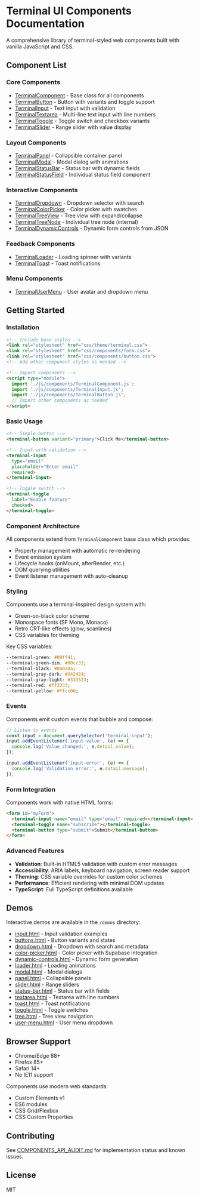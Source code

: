 # Terminal UI Components Documentation

A comprehensive library of terminal-styled web components built with vanilla JavaScript and CSS.

## Component List

### Core Components

- [TerminalComponent](./components/TerminalComponent.md) - Base class for all components
- [TerminalButton](./components/TerminalButton.md) - Button with variants and toggle support
- [TerminalInput](./components/TerminalInput.md) - Text input with validation
- [TerminalTextarea](./components/TerminalTextarea.md) - Multi-line text input with line numbers
- [TerminalToggle](./components/TerminalToggle.md) - Toggle switch and checkbox variants
- [TerminalSlider](./components/TerminalSlider.md) - Range slider with value display

### Layout Components

- [TerminalPanel](./components/TerminalPanel.md) - Collapsible container panel
- [TerminalModal](./components/TerminalModal.md) - Modal dialog with animations
- [TerminalStatusBar](./components/TerminalStatusBar.md) - Status bar with dynamic fields
- [TerminalStatusField](./components/terminal-status-field.md) - Individual status field component

### Interactive Components

- [TerminalDropdown](./components/TerminalDropdown.md) - Dropdown selector with search
- [TerminalColorPicker](./components/TerminalColorPicker.md) - Color picker with swatches
- [TerminalTreeView](./components/TerminalTreeView.md) - Tree view with expand/collapse
- [TerminalTreeNode](./components/TerminalTreeNode.md) - Individual tree node (internal)
- [TerminalDynamicControls](./components/TerminalDynamicControls.md) - Dynamic form controls from JSON

### Feedback Components

- [TerminalLoader](./components/TerminalLoader.md) - Loading spinner with variants
- [TerminalToast](./components/TerminalToast.md) - Toast notifications

### Menu Components

- [TerminalUserMenu](./components/TerminalUserMenu.md) - User avatar and dropdown menu

## Getting Started

### Installation

```html
<!-- Include base styles -->
<link rel="stylesheet" href="css/theme/terminal.css">
<link rel="stylesheet" href="css/components/form.css">
<link rel="stylesheet" href="css/components/button.css">
<!-- Add other component styles as needed -->

<!-- Import components -->
<script type="module">
  import './js/components/TerminalComponent.js';
  import './js/components/TerminalInput.js';
  import './js/components/TerminalButton.js';
  // Import other components as needed
</script>
```

### Basic Usage

```html
<!-- Simple button -->
<terminal-button variant="primary">Click Me</terminal-button>

<!-- Input with validation -->
<terminal-input
  type="email"
  placeholder="Enter email"
  required>
</terminal-input>

<!-- Toggle switch -->
<terminal-toggle
  label="Enable feature"
  checked>
</terminal-toggle>
```

### Component Architecture

All components extend from `TerminalComponent` base class which provides:
- Property management with automatic re-rendering
- Event emission system
- Lifecycle hooks (onMount, afterRender, etc.)
- DOM querying utilities
- Event listener management with auto-cleanup

### Styling

Components use a terminal-inspired design system with:
- Green-on-black color scheme
- Monospace fonts (SF Mono, Monaco)
- Retro CRT-like effects (glow, scanlines)
- CSS variables for theming

Key CSS variables:
```css
--terminal-green: #00ff41;
--terminal-green-dim: #00cc33;
--terminal-black: #0a0a0a;
--terminal-gray-dark: #242424;
--terminal-gray-light: #333333;
--terminal-red: #ff3333;
--terminal-yellow: #ffcc00;
```

### Events

Components emit custom events that bubble and compose:
```javascript
// Listen to events
const input = document.querySelector('terminal-input');
input.addEventListener('input-value', (e) => {
  console.log('Value changed:', e.detail.value);
});

input.addEventListener('input-error', (e) => {
  console.log('Validation error:', e.detail.message);
});
```

### Form Integration

Components work with native HTML forms:
```html
<form id="myForm">
  <terminal-input name="email" type="email" required></terminal-input>
  <terminal-toggle name="subscribe"></terminal-toggle>
  <terminal-button type="submit">Submit</terminal-button>
</form>
```

### Advanced Features

- **Validation**: Built-in HTML5 validation with custom error messages
- **Accessibility**: ARIA labels, keyboard navigation, screen reader support
- **Theming**: CSS variable overrides for custom color schemes
- **Performance**: Efficient rendering with minimal DOM updates
- **TypeScript**: Full TypeScript definitions available

## Demos

Interactive demos are available in the `/demos` directory:

- [input.html](../demos/input.html) - Input validation examples
- [buttons.html](../demos/buttons.html) - Button variants and states
- [dropdown.html](../demos/dropdown.html) - Dropdown with search and metadata
- [color-picker.html](../demos/color-picker.html) - Color picker with Supabase integration
- [dynamic-controls.html](../demos/dynamic-controls.html) - Dynamic form generation
- [loader.html](../demos/loader.html) - Loading animations
- [modal.html](../demos/modal.html) - Modal dialogs
- [panel.html](../demos/panel.html) - Collapsible panels
- [slider.html](../demos/slider.html) - Range sliders
- [status-bar.html](../demos/status-bar.html) - Status bar with fields
- [textarea.html](../demos/textarea.html) - Textarea with line numbers
- [toast.html](../demos/toast.html) - Toast notifications
- [toggle.html](../demos/toggle.html) - Toggle switches
- [tree.html](../demos/tree.html) - Tree view navigation
- [user-menu.html](../demos/user-menu.html) - User menu dropdown

## Browser Support

- Chrome/Edge 88+
- Firefox 85+
- Safari 14+
- No IE11 support

Components use modern web standards:
- Custom Elements v1
- ES6 modules
- CSS Grid/Flexbox
- CSS Custom Properties

## Contributing

See [COMPONENTS_API_AUDIT.md](./COMPONENTS_API_AUDIT.md) for implementation status and known issues.

## License

MIT